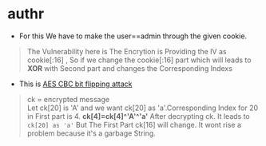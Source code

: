 # authr
* For this We have to make the user==admin through the given cookie.
> The Vulnerability here is The Encrytion is Providing the IV as cookie[:16] , So if we change the cookie[:16] part which will leads to **XOR** with Second part and changes the Corresponding Indexs
* This is [AES CBC bit flipping attack](https://masterpessimistaa.wordpress.com/2017/05/03/cbc-bit-flipping-attack/)
> ck = encrypted message<br>
> Let ck[20] is 'A' and we want ck[20] as 'a'.Corresponding Index for 20 in First part is 4.
> **ck[4]=ck[4]^'A'^'a'**
> After decrypting ck. It leads to `ck[20] as 'a'` But The First Part ck[16] will change.
> It wont rise a problem because it's a garbage String.
